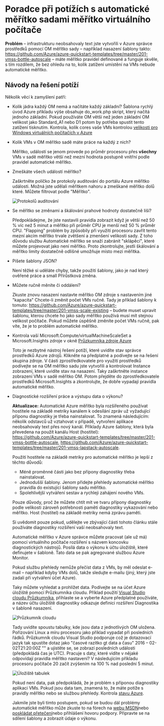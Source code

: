 <properties
    pageTitle="Poradce při potížích s automatické měřítko sadami měřítko virtuálního počítače | Microsoft Azure"
    description="Poradce při potížích automatické měřítko sadami měřítko virtuálního počítače. Porozumět typické problémy a jejich řešení."
    services="virtual-machine-scale-sets"
    documentationCenter=""
    authors="gbowerman"
    manager="timlt"
    editor=""
    tags="azure-resource-manager"/>

<tags
    ms.service="virtual-machine-scale-sets"
    ms.workload="na"
    ms.tgt_pltfrm="windows"
    ms.devlang="na"
    ms.topic="article"
    ms.date="10/28/2016"
    ms.author="guybo"/>

# <a name="troubleshooting-autoscale-with-virtual-machine-scale-sets"></a>Poradce při potížích s automatické měřítko sadami měřítko virtuálního počítače

**Problém** – infrastrukturu neobsahovaly text jste vytvořili v Azure správce prostředků pomocí OM měřítko sady – například nasazení šablony takto: https://github.com/Azure/azure-quickstart-templates/tree/master/201-vmss-bottle-autoscale – máte měřítko pravidel definované a funguje skvěle, s tím rozdílem, že bez ohledu na to, kolik zatížení umístění na VMs nebude automatické měřítko.

## <a name="troubleshooting-steps"></a>Návody na řešení potíží

Několik věcí k zamyšlení patří:

- Kolik jádra každý OM nemá a načítáte každý základní?
 Šablona rychlý úvod Azure příkladu výše obsahuje do_work.php skript, který načítá jednoho základní. Pokud používáte OM větší než jeden základní OM velikost jako Standard_A1 nebo D1 potom by potřeba spustit tento zatížení tisknutím. Kontrola, kolik cores vaše VMs kontrolou [velikosti pro Windows virtuálních počítačích v Azure](../virtual-machines/virtual-machines-windows-sizes.md)

- Kolik VMs v OM měřítko sadě máte práce na každý z nich?

    Měřítko, událostí se jenom provede po průměr procesoru přes **všechny** VMs v sadě měřítko větší než mezní hodnota postupně vnitřní podle pravidel automatické měřítko.

- Zmeškáte všech událostí měřítko?

    Zaškrtněte políčko že protokoly auditování do portálu Azure měřítko události. Možná jste udělali měřítkem nahoru a zmeškané měřítko dolů které. Můžete filtrovat podle "Měřítko".

    ![Protokolů auditování][audit]

- Se měřítko se změnami a škálování prahové hodnoty dostatečně liší?

    Předpokládejme, že jste nastavili pravidla zobrazit když je větší než 50 % víc než 5 minut a měřítko při průměr CPU je menší než 50 % průměr CPU. "Flapping" problém by způsobily při využití procesoru zavřít tento mezní akcím měřítko trvale zvětšení a zmenšení velikosti sady. Z toho důvodu službu Automatické měřítko se snaží zabránit "sklápěcí", které můžete projevovat jako není měřítko. Proto zkontrolujte, jestli škálování a měřítko limity dostatečně odlišné umožňuje místo mezi měřítka.

- Píšete šablony JSON?

    Není těžké si uděláte chyby, takže použití šablony, jako je nad který ověřené práce a small Přírůstková změna. 

- Můžete ručně měníte či oddálení?

    Zkuste znovu nasazení nastavte měřítko OM zdroje s nastavením jiné "kapacita" Chcete-li změnit počet VMs ručně. Tady je příklad šablony k tomuto: https://github.com/Azure/azure-quickstart-templates/tree/master/201-vmss-scale-existing – budete muset upravit šablonu, kterou chcete ho jako sady měřítko používá musí mít stejnou velikost počítače. Pokud můžete úspěšně změníte počet VMs ručně, pak víte, že je to problém automatické měřítko.

- Kontrola vaší Microsoft.Compute/virtualMachineScaleSet a Microsoft.Insights zdroje v okně [Průzkumníka zdroje Azure](https://resources.azure.com/)

    Toto je nezbytné nástroj řešení potíží, které uvidíte stav správce prostředků Azure zdrojů. Klikněte na předplatné a podívejte se na řešení skupina zdroje. V části zprostředkovatele pro využití prostředků podívejte se na OM měřítko sadu jste vytvořili a kontrolovat Instance zobrazení, které uvidíte stav na nasazení. Taky zaškrtněte instance zobrazení VMs v sadě měřítko OM. Potom přejděte do zprostředkovatele prostředků Microsoft.Insights a zkontrolujte, že dobře vypadají pravidla automatické měřítko.

- Diagnostické rozšíření práce a výstupu data o výkonu?

    __Aktualizace:__ Automatické Azure měřítko byla rozšířeného používat hostitele na základě metriky kanálem k odesílání zpráv už vyžadující příponu diagnostiky je třeba nainstalovat. To znamená následujícím: několik odstavců už vztahovat v případě, vytvoření aplikace neobsahovaly text přes nový kanál. Příklady Azure šablony, která byla převedena na použít kanálu Host (hostitel): https://github.com/Azure/azure-quickstart-templates/tree/master/201-vmss-bottle-autoscale, https://github.com/Azure/azure-quickstart-templates/tree/master/201-vmss-lapstack-autoscale. 

    Použití hostitele na základě metriky pro automatické měřítko je lepší z těchto důvodů:

    - Méně proměnné části jako bez přípony diagnostiky třeba nainstalovat.
    - Jednodušší šablony. Jenom přidejte přehledy automatické měřítko pravidla do existující šablony sadu měřítko.
    - Spolehlivější vytváření sestav a rychleji zahájení nového VMs.

    Pouze důvody, proč že můžete chtít mít ve tvaru přípony diagnostiky podle velikosti zároveň potřebnosti paměti diagnostiky vykazování nebo měřítko. Host (hostitel) na základě metriky nemá zprávu paměti.

    Si uvědomit pouze pokud, udělejte ve zbývající části tohoto článku stále používáte diagnostiky rozšíření vaší neobsahovaly text.

    Automatické měřítko v Azure správce můžete pracovat (ale už má) pomocí virtuálního počítače rozšíření s názvem koncovku diagnostických nástrojů. Posílá data o výkonu k účtu úložiště, které definujete v šabloně. Tato data se pak agregované službou Azure Monitor.

    Pokud službu přehledy nemůže přečíst data z VMs, by měl odeslat e-mail – například kdyby VMs dolů, takže sledujte e-mailu (jiný, který jste zadali při vytváření účet Azure).

    Taky můžete vyhledat a prohlížet data. Podívejte se na účet Azure úložiště pomocí Průzkumníka cloudu. Příklad použití [Visual Studio cloudu Průzkumníka](https://visualstudiogallery.msdn.microsoft.com/aaef6e67-4d99-40bc-aacf-662237db85a2), přihlaste se a vyberte Azure předplatné používáte, a název účtu úložiště diagnostiky odkazuje definici rozšíření Diagnostika v šabloně nasazení.

    ![Průzkumník cloudu][explorer]

    Tady uvidíte spoustu tabulky, kde jsou data z jednotlivých OM uložena. Pořizování Linux a míru procesoru jako příklad vypadat při posledních řádků. Průzkumník cloudu Visual Studio podporuje což je dotazovací jazyk tak spustíte dotaz jako "časové razítko gt data a času" 2016 – 02-02T21:20:00Z "" a ujistěte se, se zobrazí posledních události (předpokládá čas je UTC). Pracuje s daty, které vidíte v nějaké odpovídají pravidla měřítko nastavení? V následujícím příkladu procesoru počítače 20 začít zvýšením na 100 % nad poslední 5 minut.

    ![Úložiště tabulek][tables]

    Pokud není data, pak předpokládá, že je problém s příponou diagnostiky aplikaci VMs. Pokud jsou data tam, znamená to, že máte potíže s pravidly měřítko nebo se službou přehledy. Kontrola [stavu Azure](https://azure.microsoft.com/status/).

    Jakmile jste byli tímto postupem, pokud se budou dál problémy automatické měřítko může zkuste to na fórech na [webu MSDN](https://social.msdn.microsoft.com/forums/azure/home?category=windowsazureplatform%2Cazuremarketplace%2Cwindowsazureplatformctp)nebo [poskládat přetečení](http://stackoverflow.com/questions/tagged/azure)nebo přihlášení hovoru podpory. Připravte se na sdílení šablony a zobrazit údaje o výkonu.

[audit]: ./media/virtual-machine-scale-sets-troubleshoot/image3.png
[explorer]: ./media/virtual-machine-scale-sets-troubleshoot/image1.png
[tables]: ./media/virtual-machine-scale-sets-troubleshoot/image4.png
